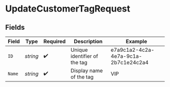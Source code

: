 # UpdateCustomerTagRequest


## Fields

| Field                                | Type                                 | Required                             | Description                          | Example                              |
| ------------------------------------ | ------------------------------------ | ------------------------------------ | ------------------------------------ | ------------------------------------ |
| `ID`                                 | *string*                             | :heavy_check_mark:                   | Unique identifier of the tag         | e7a9c1a2-4c2a-4e7a-9c1a-2b7c1e24c2a4 |
| `Name`                               | *string*                             | :heavy_check_mark:                   | Display name of the tag              | VIP                                  |